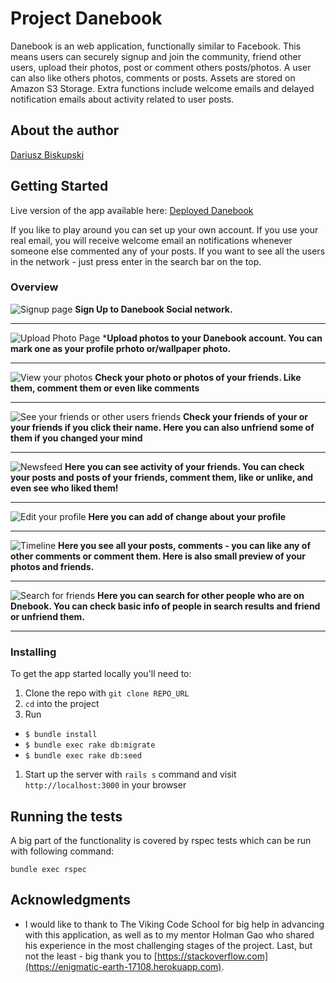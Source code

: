 
# Project Danebook

Danebook is an web application, functionally similar to Facebook. This means users can securely signup and join the community, friend other users, upload their photos, post or comment others posts/photos. A user can also like others photos, comments or posts. Assets are stored on Amazon S3 Storage. Extra functions include welcome emails and delayed notification emails about activity related to user posts.

## About the author
[Dariusz Biskupski](http://dariuszbiskupski.com/)

## Getting Started

Live version of the app available here:
[Deployed Danebook](https://enigmatic-earth-17108.herokuapp.com)

If you like to play around you can set up your own account. If you use your real email, you will receive welcome email an notifications whenever someone else commented any of your posts. If you want to see all the users in the network - just press enter in the search bar on the top.


### Overview


![Signup page](https://github.com/Visiona/project_danebook/blob/master/public/assets/Danebook7.png)
**Sign Up to Danebook Social network.**
***

![Upload Photo Page](https://github.com/Visiona/project_danebook/blob/master/public/assets/Danebook1.png)
***Upload photos to your Danebook account. You can mark one as your profile prhoto or/wallpaper photo.**
***

![View your photos](https://github.com/Visiona/project_danebook/blob/master/public/assets/Danebook4.png)
**Check your photo or photos of your friends. Like them, comment them or even like comments**
***

![See your friends or other users friends](https://github.com/Visiona/project_danebook/blob/master/public/assets/Danebook13.png)
**Check your friends of your or your friends if you click their name. Here you can also unfriend some of them if you changed your mind**
***

![Newsfeed](https://github.com/Visiona/project_danebook/blob/master/public/assets/Danebook12.png)
**Here you can see activity of your friends. You can check your posts and posts of your friends, comment them, like or unlike, and even see who liked them!**
***

![Edit your profile](https://github.com/Visiona/project_danebook/blob/master/public/assets/Danebook9.png)
**Here you can add of change about your profile**
***

![Timeline](https://github.com/Visiona/project_danebook/blob/master/public/assets/Danebook14.png)
**Here you see all your posts, comments - you can like any of other comments or comment them. Here is also small preview of your photos and friends.**
***

![Search for friends](https://github.com/Visiona/project_danebook/blob/master/public/assets/Danebook5.png)
**Here you can search for other people who are on Dnebook. You can check basic info of people in search results and friend or unfriend them.**
***

### Installing

To get the app started locally you'll need to:

1. Clone the repo with `git clone REPO_URL`
1. `cd` into the project
1. Run
  - `$ bundle install`
  - `$ bundle exec rake db:migrate`
  - `$ bundle exec rake db:seed`
1. Start up the server with `rails s` command and visit `http://localhost:3000` in your browser

## Running the tests

A big part of the functionality is covered by rspec tests which can be run with following command:
```
bundle exec rspec
```

## Acknowledgments

* I would like to thank to The Viking Code School for big help in advancing with this application, as well as to my mentor Holman Gao who shared his experience in the most challenging stages of the project. Last, but not the least - big thank you to [https://stackoverflow.com](https://enigmatic-earth-17108.herokuapp.com).
